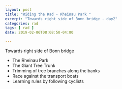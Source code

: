 ```yaml
---
layout: post
title: "Riding the Rad - Rheinau Park "
excerpt: "Towards right side of Bonn bridge - day2"
categories: rad
tags: [ rad ]
date: 2019-02-06T08:08:50-04:00

---
```


Towards right side of Bonn bridge

* The Rheinau Park
* The Giant Tree Trunk
* Trimming of tree branches along the banks
* Race against the transport boats
* Learning rules by following cyclists

